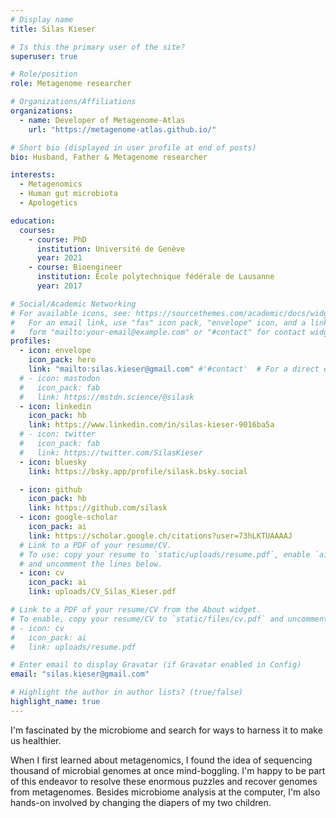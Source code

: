 ```yaml
---
# Display name
title: Silas Kieser

# Is this the primary user of the site?
superuser: true

# Role/position
role: Metagenome researcher

# Organizations/Affiliations
organizations:
  - name: Developer of Metagenome-Atlas
    url: "https://metagenome-atlas.github.io/"

# Short bio (displayed in user profile at end of posts)
bio: Husband, Father & Metagenome researcher

interests:
  - Metagenomics
  - Human gut microbiota
  - Apologetics

education:
  courses:
    - course: PhD
      institution: Université de Genève
      year: 2021
    - course: Bioengineer
      institution: École polytechnique fédérale de Lausanne
      year: 2017

# Social/Academic Networking
# For available icons, see: https://sourcethemes.com/academic/docs/widgets/#icons
#   For an email link, use "fas" icon pack, "envelope" icon, and a link in the
#   form "mailto:your-email@example.com" or "#contact" for contact widget.
profiles:
  - icon: envelope
    icon_pack: hero
    link: "mailto:silas.kieser@gmail.com" #'#contact'  # For a direct email link, use "mailto:test@example.org".
  # - icon: mastodon
  #   icon_pack: fab
  #   link: https://mstdn.science/@silask
  - icon: linkedin
    icon_pack: hb
    link: https://www.linkedin.com/in/silas-kieser-9016ba5a
  # - icon: twitter
  #   icon_pack: fab
  #   link: https://twitter.com/SilasKieser
  - icon: bluesky
    link: https://bsky.app/profile/silask.bsky.social

  - icon: github
    icon_pack: hb
    link: https://github.com/silask
  - icon: google-scholar
    icon_pack: ai
    link: https://scholar.google.ch/citations?user=73hLKTUAAAAJ
  # Link to a PDF of your resume/CV.
  # To use: copy your resume to `static/uploads/resume.pdf`, enable `ai` icons in `params.yaml`,
  # and uncomment the lines below.
  - icon: cv
    icon_pack: ai
    link: uploads/CV_Silas_Kieser.pdf

# Link to a PDF of your resume/CV from the About widget.
# To enable, copy your resume/CV to `static/files/cv.pdf` and uncomment the lines below.
# - icon: cv
#   icon_pack: ai
#   link: uploads/resume.pdf

# Enter email to display Gravatar (if Gravatar enabled in Config)
email: "silas.kieser@gmail.com"

# Highlight the author in author lists? (true/false)
highlight_name: true
---
```


I'm fascinated by the microbiome and search for ways to harness it to make us healthier.

When I first learned about metagenomics, I found the idea of sequencing thousand of microbial genomes at once mind-boggling. I'm happy to be part of this endeavor to resolve these enormous puzzles and recover genomes from metagenomes.
Besides microbiome analysis at the computer, I'm also hands-on involved by changing the diapers of my two children.

<!--
{{< icon name="download" pack="fas" >}} Download my {{< staticref "uploads/demo_resume.pdf" "newtab" >}}resumé{{< /staticref >}}. -->
